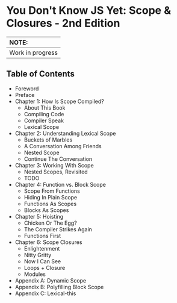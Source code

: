 # You Don't Know JS Yet: Scope & Closures - 2nd Edition

| NOTE: |
| :--- |
| Work in progress |

## Table of Contents

* Foreword
* Preface
* Chapter 1: How Is Scope Compiled?
    * About This Book
    * Compiling Code
    * Compiler Speak
    * Lexical Scope
* Chapter 2: Understanding Lexical Scope
    * Buckets of Marbles
    * A Conversation Among Friends
    * Nested Scope
    * Continue The Conversation
* Chapter 3: Working With Scope
    * Nested Scopes, Revisited
    * TODO
* Chapter 4: Function vs. Block Scope
    * Scope From Functions
    * Hiding In Plain Scope
    * Functions As Scopes
    * Blocks As Scopes
* Chapter 5: Hoisting
    * Chicken Or The Egg?
    * The Compiler Strikes Again
    * Functions First
* Chapter 6: Scope Closures
    * Enlightenment
    * Nitty Gritty
    * Now I Can See
    * Loops + Closure
    * Modules
* Appendix A: Dynamic Scope
* Appendix B: Polyfilling Block Scope
* Appendix C: Lexical-this
